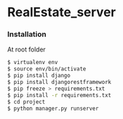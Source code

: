 # RealEstate_server
### Installation

At root folder

```sh
$ virtualenv env
$ source env/bin/activate
$ pip install django
$ pip install djangorestframework
$ pip freeze > requirements.txt
$ pip install -r requirements.txt
$ cd project
$ python manager.py runserver
```


